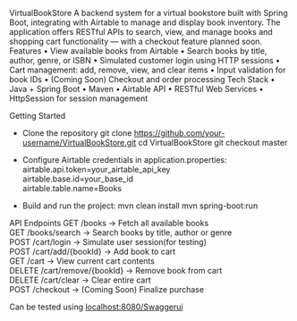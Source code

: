 VirtualBookStore
A backend system for a virtual bookstore built with Spring Boot, integrating with Airtable to manage and display book inventory. The application offers RESTful APIs to search, view, and manage books and shopping cart functionality — with a checkout feature planned soon.
Features
• View available books from Airtable
• Search books by title, author, genre, or ISBN
• Simulated customer login using HTTP sessions
• Cart management: add, remove, view, and clear items
• Input validation for book IDs
• (Coming Soon) Checkout and order processing
Tech Stack
• Java + Spring Boot
• Maven
• Airtable API
• RESTful Web Services
• HttpSession for session management


Getting Started
- Clone the repository
git clone https://github.com/your-username/VirtualBookStore.git
cd VirtualBookStore
git checkout master

- Configure Airtable credentials in application.properties:
airtable.api.token=your_airtable_api_key  
airtable.base.id=your_base_id  
airtable.table.name=Books

- Build and run the project:
mvn clean install
mvn spring-boot:run

API Endpoints
GET    /books                 → Fetch all available books  
GET    /books/search          → Search books by title, author or genre  
POST   /cart/login            → Simulate user session(for testing)  
POST   /cart/add/{bookId}     → Add book to cart  
GET    /cart                  → View current cart contents  
DELETE /cart/remove/{bookId} → Remove book from cart  
DELETE /cart/clear           → Clear entire cart  
POST   /checkout             → (Coming Soon) Finalize purchase  

Can be tested using [localhost:8080/Swaggerui](http://localhost:8080/swagger-ui/index.html#/)
